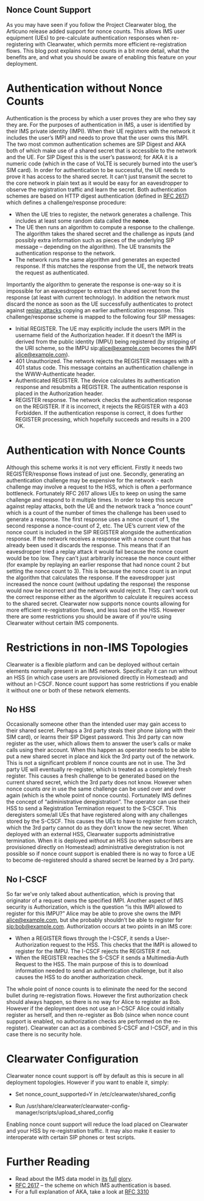 Nonce Count Support
-------------------
As you may have seen if you follow the Project Clearwater blog, the Articuno release added support for nonce counts. This allows IMS user equipment (UEs) to pre-calculate authentication responses when re-registering with Clearwater, which permits more efficient re-registration flows. This blog post explains nonce counts in a bit more detail, what the benefits are, and what you should be aware of enabling this feature on your deployment.

# Authentication without Nonce Counts

Authentication is the process by which a user proves they are who they say they are. For the purposes of authentication in IMS, a user is identified by their IMS private identity (IMPI). When their UE registers with the network it includes the user’s IMPI and needs to prove that the user owns this IMPI. The two most common authentication schemes are SIP Digest and AKA both of which make use of a shared secret that is accessible to the network and the UE. For SIP Digest this is the user’s password; for AKA it is a numeric code (which in the case of VoLTE is securely burned into the user’s SIM card). In order for authentication to be successful, the UE needs to prove it has access to the shared secret. It can’t just transmit the secret to the core network in plain text as it would be easy for an eavesdropper to observe the registration traffic and learn the secret. Both authentication schemes are based on HTTP digest authentication (defined in [RFC 2617](https://tools.ietf.org/html/rfc2617)) which defines a challenge/response procedure:

*   When the UE tries to register, the network generates a challenge. This includes at least some random data called the **nonce**.
*   The UE then runs an algorithm to compute a response to the challenge. The algorithm takes the shared secret and the challenge as inputs (and possibly extra information such as pieces of the underlying SIP message – depending on the algorithm). The UE transmits the authentication response to the network.
*   The network runs the same algorithm and generates an expected response. If this matches the response from the UE, the network treats the request as authenticated.

Importantly the algorithm to generate the response is one-way so it is impossible for an eavesdropper to extract the shared secret from the response (at least with current technology). In addition the network must discard the nonce as soon as the UE successfully authenticates to protect against [replay attacks](https://en.wikipedia.org/wiki/Replay_attack) copying an earlier authentication response. This challenge/response scheme is mapped to the following four SIP messages:

*   Initial REGISTER. The UE may explicitly include the users IMPI in the username field of the Authorization header. If it doesn’t the IMPI is derived from the public identity (IMPU) being registered (by stripping of the URI scheme, so the IMPU sip:alice@example.com becomes the IMPI alice@example.com).
*   401 Unauthorized. The network rejects the REGISTER messages with a 401 status code. This message contains an authentication challenge in the WWW-Authenticate header.
*   Authenticated REGISTER. The device calculates its authentication response and resubmits a REGISTER. The authentication response is placed in the Authorization header.
*   REGISTER response. The network checks the authentication response on the REGISTER. If it is incorrect, it rejects the REGISTER with a 403 Forbidden. If the authentication response is correct, it does further REGISTER processing, which hopefully succeeds and results in a 200 OK.

# Authentication with Nonce Counts

Although this scheme works it is not very efficient. Firstly it needs two REGISTER/response flows instead of just one. Secondly, generating an authentication challenge may be expensive for the network - each challenge may involve a request to the HSS, which is often a performance bottleneck. Fortunately RFC 2617 allows UEs to keep on using the same challenge and respond to it multiple times. In order to keep this secure against replay attacks, both the UE and the network track a “nonce count” which is a count of the number of times the challenge has been used to generate a response. The first response uses a nonce count of 1, the second response a nonce-count of 2, etc. The UE’s current view of the nonce count is included in the SIP REGISTER alongside the authentication response. If the network receives a response with a nonce count that has already been used it discards the response. This means that if an eavesdropper tried a replay attack it would fail because the nonce count would be too low. They can’t just arbitrarily increase the nonce count either (for example by replaying an earlier response that had nonce count 2 but setting the nonce count to 3). This is because the nonce count is an input the algorithm that calculates the response. If the eavesdropper just increased the nonce count (without updating the response) the response would now be incorrect and the network would reject it. They can’t work out the correct response either as the algorithm to calculate it requires access to the shared secret. Clearwater now supports nonce counts allowing for more efficient re-registration flows, and less load on the HSS. However there are some restrictions you should be aware of if you’re using Clearwater without certain IMS components.

# Restrictions in non-IMS Topologies

Clearwater is a flexible platform and can be deployed without certain elements normally present in an IMS network. Specifically it can run without an HSS (in which case users are provisioned directly in Homestead) and without an I-CSCF. Nonce count support has some restrictions if you enable it without one or both of these network elements.

## No HSS

Occasionally someone other than the intended user may gain access to their shared secret. Perhaps a 3rd party steals their phone (along with their SIM card), or learns their SIP Digest password. This 3rd party can now register as the user, which allows them to answer the user’s calls or make calls using their account. When this happen as operator needs to be able to put a new shared secret in place and kick the 3rd party out of the network. This is not a significant problem if nonce counts are not in use. The 3rd party UE will eventually re-register, which is treated as a completely fresh register. This causes a fresh challenge to be generated based on the current shared secret, which the 3rd party does not know. However when nonce counts _are_ in use the same challenge can be used over and over again (which is the whole point of nonce counts). Fortunately IMS defines the concept of “administrative deregistration”. The operator can use their HSS to send a Registration Termination request to the S-CSCF. This deregisters some/all UEs that have registered along with any challenges stored by the S-CSCF. This causes the UEs to have to register from scratch, which the 3rd party cannot do as they don’t know the new secret. When deployed with an external HSS, Clearwater supports administrative termination. When it is deployed _without_ an HSS (so when subscribers are provisioned directly on Homestead) administrative deregistration is not possible so if nonce count support is enabled there is no way to force a UE to become de-registered should a shared secret be learned by a 3rd party.

## No I-CSCF

So far we’ve only talked about authentication, which is proving that originator of a request owns the specified IMPI. Another aspect of IMS security is Authorization, which is the question “is this IMPI allowed to register for this IMPU?” Alice may be able to prove she owns the IMPI alice@example.com, but she probably shouldn’t be able to register for [sip:bob@example.com](bob@example.com). Authorization occurs at two points in an IMS core:

*   When a REGISTER flows through the I-CSCF, it sends a User-Authorization request to the HSS. This checks that the IMPI is allowed to register for the IMPU. The I-CSCF rejects the REGISTER if not.
*   When the REGISTER reaches the S-CSCF it sends a Multimedia-Auth Request to the HSS. The main purpose of this is to download information needed to send an authentication challenge, but it also causes the HSS to do another authorization check.

The whole point of nonce counts is to eliminate the need for the second bullet during re-registration flows. However the first authorization check should always happen, so there is no way for Alice to register as Bob. However if the deployment does not use an I-CSCF Alice could initially register as herself, and then re-register as Bob (since when nonce count support is enabled, no authorization checks are performed on the re-register). Clearwater can act as a combined S-CSCF and I-CSCF, and in this case there is no security hole.

# Clearwater Configuration

Clearwater nonce count support is off by default as this is secure in all deployment topologies. However if you want to enable it, simply:

* Set nonce\_count\_supported=Y in /etc/clearwater/shared\_config

* Run /usr/share/clearwater/clearwater-config-manager/scripts/upload\_shared\_config

Enabling nonce count support will reduce the load placed on Clearwater and your HSS by re-registration traffic. It may also make it easier to interoperate with certain SIP phones or test scripts.

# Further Reading

*   Read about the IMS data model in [its](Secrets_1.md) [full](Secrets_2.md) [glory](Secrets_3.md).
*   [RFC 2617](https://tools.ietf.org/html/rfc2617) – the scheme on which IMS authentication is based.
*   For a full explanation of AKA, take a look at [RFC 3310](https://tools.ietf.org/html/rfc3310)
